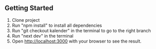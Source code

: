 ## Getting Started

1. Clone project
2. Run "npm install" to install all dependencies
3. Run "git checkout kalender" in the terminal to go to the right branch
4. Run "next dev" in the terminal
5. Open [http://localhost:3000](http://localhost:3000) with your browser to see the result.

